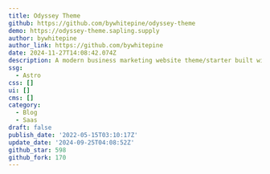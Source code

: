 ```yaml
---
title: Odyssey Theme
github: https://github.com/bywhitepine/odyssey-theme
demo: https://odyssey-theme.sapling.supply
author: bywhitepine
author_link: https://github.com/bywhitepine
date: 2024-11-27T14:08:42.074Z
description: A modern business marketing website theme/starter built with Astro 🚀
ssg:
  - Astro
css: []
ui: []
cms: []
category:
  - Blog
  - Saas
draft: false
publish_date: '2022-05-15T03:10:17Z'
update_date: '2024-09-25T04:08:52Z'
github_star: 598
github_fork: 170
---
```

